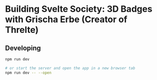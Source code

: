 # Building Svelte Society: 3D Badges with Grischa Erbe (Creator of Threlte)

## Developing

```bash
npm run dev

# or start the server and open the app in a new browser tab
npm run dev -- --open
```
